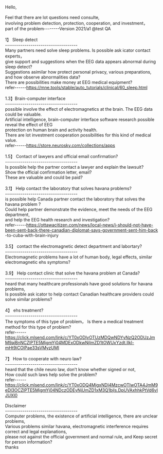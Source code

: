 Hello,<br>
<br>
Feel that there are lot questions need consulte, <br>
involving problem detection, protection, cooperation, and investment，<br> 
part of the problem--------Version 2021/a1  @test QA<br> 
<br>
1】 Sleep detect<br>
-------------------------------------<br>
Many partners need solve sleep problems. Is possible ask icator contact experts， <br>
give support and suggestions when the EEG data appears abnormal during sleep detect?<br>
Suggestions asimilar how protect personal privacy, various preparations, and how observe abnormalities data?<br>
There are possibilities make money at EEG medical equipment?<br>
refer------https://mne.tools/stable/auto_tutorials/clinical/60_sleep.html<br>
<br>
1.3】Brain-computer interface<br>
-------------------------------------<br>
possible involve the effect of electromagnetics at the brain. The EEG data could be valuable. <br>
Artificial intelligence, brain-computer interface software research possible reveal the effect of EEG <br>
protection on human brain and activity health. <br>
There are lot investment cooperation possibilities for this kind of medical value.<br>
refer------https://store.neurosky.com/collections/apps<br>
<br>
1.5】 Contact of lawyers and official email confirmation?<br>
-------------------------------------<br>
Is possible help the partner contact a lawyer and explain the lawsuit? <br>
Show the official confirmation letter, email?<br>
These are valuable and could be paid?<br>
<br>
3.1】 Help contact the laboratory that solves havana problems?<br>
-------------------------------------<br>
is possible help Canada partner contact the laboratory that solves the havana problem ?<br>
Could help partner demonstrate the evidence, meet the needs of the EEG department, <br>
and help the EEG health research and investigation?<br>
refer------https://ottawacitizen.com/news/local-news/i-should-not-have-been-sent-back-there-canadian-diplomat-says-government-sent-him-back
-to-cuba-with-brain-injury<br>
<br>
3.5】 contact the electromagnetic detect department and labortary?<br>
-------------------------------------<br>
Electromagnetic problems have a lot of human body, legal effects, similar electromagnetic ehs symptoms?<br>
<br>
3.9】 Help contact clinic that solve the havana problem at Canada?<br>
-------------------------------------<br>
heard that many healthcare professionals have good solutions for havana problems,<br>
Is possible ask icator to help contact Canadian healthcare providers could solve similar problems?<br>
<br>
4】 ehs treatment?<br>
-------------------------------------<br>
The symptoms of this type of problem， Is there a medical treatment method for this type of problem?<br>
refer------https://click.mlsend.com/link/c/YT0xODIyOTUzMDQwNDYyNzQ2ODUzJmM9ajBnNCZlPTE5MjgmYj04MDExODkwNjImZD1tOWUxYzdt.Ilkl-mHt9iCOlPae33sVMyzUMI<br>
<br>
7】 How to cooperate with neuro law?<br>
-------------------------------------<br>
heard that the chile neuro law, don’t know whether signed or not,<br>
How could such laws help solve the problem?<br>
refer------https://click.mlsend.com/link/c/YT0xODQ4MjgxNDI4MzcwOTIwOTA4JmM9eDl3OCZlPTE5MjgmYj04NDczODEyNjUmZD1xM3Q1bjls.DpUVAxhhkPtVd6vIJUXI0<br>
<br>
Disclaimer<br>
-------------------------------------<br>
Computer problems, the existence of artificial intelligence, there are unclear problems,<br>
Various problems similar havana, electromagnetic interference requires correct and legal explanations,<br>
please not against the official government and normal rule, and Keep secret for person information?<br>
thanks<br>

